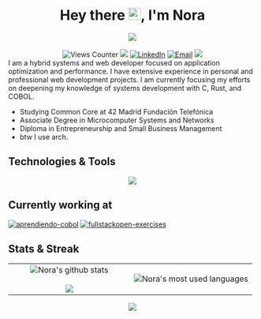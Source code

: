 <div align="center">
	<h1>Hey there <img src="media/waving-hand.png" alt="Waving Hand" width="25" height="25" />, I'm Nora</h1>
	<img align="center" src="media/banner.gif">
	<br></br>
	<img src="https://estruyf-github.azurewebsites.net/api/VisitorHit?user=dde-fite&repo=madushadhanushka&countColorcountColor&countColor=%230068fc" alt="Views Counter">
	<img src="https://img.shields.io/badge/42%20Network-000000?style=for-the-badge&logo=42&logoColor=white">
	<a href="https://www.linkedin.com/in/david-de-fitero/" target="_blank"><img alt="LinkedIn" src="https://img.shields.io/badge/linkedin-%230077B5.svg?&style=for-the-badge&logo=linkedin&logoColor=white"/></a>
	<a href="mailto:nora@defitero.com" target="_blank"><img alt="Email" src="https://img.shields.io/badge/email-6D4AFF?style=for-the-badge&logo=ProtonMail&logoColor=white&link=mailto:nora@defitero.com"/></a>
	<img src="media/separator.gif">
</div>
<!-- About me -->
I am a hybrid systems and web developer focused on application optimization and performance. I have extensive experience in personal and professional web development projects. I am currently focusing my efforts on deepening my knowledge of systems development with C, Rust, and COBOL.

- Studying Common Core at 42 Madrid Fundación Telefónica
- Associate Degree in Microcomputer Systems and Networks
- Diploma in Entrepreneurship and Small Business Management
- btw I use arch.

<!-- About me -->


## Technologies & Tools
<p align="center">
  <a href="https://skillicons.dev">
    <img src="https://skillicons.dev/icons?i=c,rust,actix,js,ts,react,tailwind,astro,nodejs,graphql,php,java,docker,unity,unreal,vim,vscode,webstorm,linux,arch,ps,ae,au" />
  </a>
</p>

## Currently working at
[![aprendiendo-cobol](https://github-readme-stats-three-iota-14.vercel.app/api/pin/?username=dde-fite&repo=aprendiendo-cobol&hide_border=true&title_color=0068fc&icon_color=0068fc&text_color=414b61&bg_color=fffff)](https://github.com/dde-fite/aprendiendo-cobol)
[![fullstackopen-exercises](https://github-readme-stats-three-iota-14.vercel.app/api/pin/?username=dde-fite&repo=fullstackopen-exercises&hide_border=true&title_color=0068fc&icon_color=0068fc&text_color=414b61&bg_color=fffff)](https://github.com/dde-fite/fullstackopen-exercises)

<!-- STATS -->
## Stats & Streak
<div align="center">
	<table align="center">
		<tr border="none">
			<td width="50%" align="center">
				<img alt="Nora's github stats" align="center"  src="https://github-readme-stats-three-iota-14.vercel.app/api?username=dde-fite&show_icons=true&count_private=true&hide_border=true&title_color=0068fc&icon_color=0068fc&text_color=414b61&bg_color=fffff" />
				<br></br>
				<img src="https://github-readme-streak-stats.herokuapp.com?user=dde-fite&hide_border=true&sideNums=0068FC&currStreakNum=414B61" />
			</td>
			<td width="50%" align="center">
				<img alt="Nora's most used languages" align="center"  src="https://github-readme-stats.vercel.app/api/wakatime?username=nora.defitero&api_domain=codestats.cloud.defitero.com&hide_border=true&title_color=0068fc&icon_color=0068fc&text_color=414b61&bg_color=fffff&no-frame=true&langs_count=10&custom_title=Most+Used+Languages+(from+27/09/2025)"/>
			</td>
		</tr>
	</table>
</div>
<!-- STATS -->
<div align="center">
	<img align="center" src="media/separator.gif">
</div>